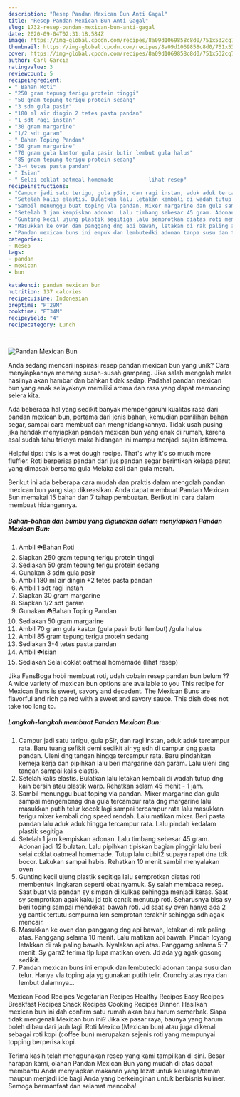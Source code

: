 ```yaml
---
description: "Resep Pandan Mexican Bun Anti Gagal"
title: "Resep Pandan Mexican Bun Anti Gagal"
slug: 1732-resep-pandan-mexican-bun-anti-gagal
date: 2020-09-04T02:31:18.584Z
image: https://img-global.cpcdn.com/recipes/8a09d1069858c8d0/751x532cq70/pandan-mexican-bun-foto-resep-utama.jpg
thumbnail: https://img-global.cpcdn.com/recipes/8a09d1069858c8d0/751x532cq70/pandan-mexican-bun-foto-resep-utama.jpg
cover: https://img-global.cpcdn.com/recipes/8a09d1069858c8d0/751x532cq70/pandan-mexican-bun-foto-resep-utama.jpg
author: Carl Garcia
ratingvalue: 3
reviewcount: 5
recipeingredient:
- " Bahan Roti"
- "250 gram tepung terigu protein tinggi"
- "50 gram tepung terigu protein sedang"
- "3 sdm gula pasir"
- "180 ml air dingin 2 tetes pasta pandan"
- "1 sdt ragi instan"
- "30 gram margarine"
- "1/2 sdt garam"
- " Bahan Toping Pandan"
- "50 gram margarine"
- "70 gram gula kastor gula pasir butir lembut gula halus"
- "85 gram tepung terigu protein sedang"
- "3-4 tetes pasta pandan"
- " Isian"
- " Selai coklat oatmeal homemade           lihat resep"
recipeinstructions:
- "Campur jadi satu terigu, gula pSir, dan ragi instan, aduk aduk tercampur rata. Baru tuang sefikit demi sedikit air yg sdh di campur dng pasta pandan. Uleni dng tangan hingga tercampur rata. Baru pindahkan kemeja kerja dan pipihkan lalu beri margarine dan garam. Lalu uleni dng tangan sampai kalis elastis."
- "Setelah kalis elastis. Bulatkan lalu letakan kembali di wadah tutup dng kain bersih atau plastik warp. Rehatkan selam 45 menit - 1 jam."
- "Sambil menunggu buat toping vla pandan. Mixer margarine dan gula sampai mengembnag dna gula tercampur rata dng margarine lalu masukkan putih telur kocok lagi sampai tercampur rata lalu masukkan terigu mixer kembali dng speed rendah. Lalu matikan mixer. Beri pasta pandan lalu aduk aduk hingga tercampur rata. Lalu pindah kedalam plastik segitiga"
- "Setelah 1 jam kempiskan adonan. Lalu timbang sebesar 45 gram. Adonan jadi 12 bulatan. Lalu pipihkan tipiskan bagian pinggir lalu beri selai coklat oatmeal homemade. Tutup lalu cubit2 supaya rapat dna tdk bocor. Lakukan sampai habis. Rehatkan 10 menit sambil menyalakan oven"
- "Gunting kecil ujung plastik segitiga lalu semprotkan diatas roti membentuk lingkaran seperti obat nyamuk. Sy salah membaca resep. Saat buat vla pandan sy simpan di kulkas sehingga menjadi keras. Saat sy semprotkan agak kaku jd tdk cantik menutup roti. Seharusnya bisa sy beri toping sampai mendekati bawah roti. Jd saat sy oven hanya ada 2 yg cantik tertutu sempurna krn semprotan terakhir sehingga sdh agak mencair."
- "Masukkan ke oven dan panggang dng api bawah, letakan di rak paling atas. Panggang selama 10 menit. Lalu matikan api bawah. Pindah loyang letakkan di rak paling bawah. Nyalakan api atas. Panggamg selama 5-7 menit. Sy gara2 terima tlp lupa matikan oven. Jd ada yg agak gosong sedikit."
- "Pandan mexican buns ini empuk dan lembutedki adonan tanpa susu dan telur. Hanya vla toping aja yg gunakan putih telir. Crunchy atas nya dan lembut dalamnya..."
categories:
- Resep
tags:
- pandan
- mexican
- bun

katakunci: pandan mexican bun 
nutrition: 137 calories
recipecuisine: Indonesian
preptime: "PT29M"
cooktime: "PT34M"
recipeyield: "4"
recipecategory: Lunch

---
```



![Pandan Mexican Bun](https://img-global.cpcdn.com/recipes/8a09d1069858c8d0/751x532cq70/pandan-mexican-bun-foto-resep-utama.jpg)

Anda sedang mencari inspirasi resep pandan mexican bun yang unik? Cara menyiapkannya memang susah-susah gampang. Jika salah mengolah maka hasilnya akan hambar dan bahkan tidak sedap. Padahal pandan mexican bun yang enak selayaknya memiliki aroma dan rasa yang dapat memancing selera kita.

Ada beberapa hal yang sedikit banyak mempengaruhi kualitas rasa dari pandan mexican bun, pertama dari jenis bahan, kemudian pemilihan bahan segar, sampai cara membuat dan menghidangkannya. Tidak usah pusing jika hendak menyiapkan pandan mexican bun yang enak di rumah, karena asal sudah tahu triknya maka hidangan ini mampu menjadi sajian istimewa.

Helpful tips: this is a wet dough recipe. That&#39;s why it&#39;s so much more fluffier. Roti berperisa pandan dari jus pandan segar berintikan kelapa parut yang dimasak bersama gula Melaka asli dan gula merah.


Berikut ini ada beberapa cara mudah dan praktis dalam mengolah pandan mexican bun yang siap dikreasikan. Anda dapat membuat Pandan Mexican Bun memakai 15 bahan dan 7 tahap pembuatan. Berikut ini cara dalam membuat hidangannya.

<!--inarticleads1-->

##### Bahan-bahan dan bumbu yang digunakan dalam menyiapkan Pandan Mexican Bun:

1. Ambil  ☘️Bahan Roti
1. Siapkan 250 gram tepung terigu protein tinggi
1. Sediakan 50 gram tepung terigu protein sedang
1. Gunakan 3 sdm gula pasir
1. Ambil 180 ml air dingin +2 tetes pasta pandan
1. Ambil 1 sdt ragi instan
1. Siapkan 30 gram margarine
1. Siapkan 1/2 sdt garam
1. Gunakan  ☘️Bahan Toping Pandan
1. Sediakan 50 gram margarine
1. Ambil 70 gram gula kastor (gula pasir butir lembut) /gula halus
1. Ambil 85 gram tepung terigu protein sedang
1. Sediakan 3-4 tetes pasta pandan
1. Ambil  ☘️Isian
1. Sediakan  Selai coklat oatmeal homemade           (lihat resep)


Jika FansBoga hobi membuat roti, udah cobain resep pandan bun belum ?? A wide variety of mexican bun options are available to you This recipe for Mexican Buns is sweet, savory and decadent. The Mexican Buns are flavorful and rich paired with a sweet and savory sauce. This dish does not take too long to. 

<!--inarticleads2-->

##### Langkah-langkah membuat Pandan Mexican Bun:

1. Campur jadi satu terigu, gula pSir, dan ragi instan, aduk aduk tercampur rata. Baru tuang sefikit demi sedikit air yg sdh di campur dng pasta pandan. Uleni dng tangan hingga tercampur rata. Baru pindahkan kemeja kerja dan pipihkan lalu beri margarine dan garam. Lalu uleni dng tangan sampai kalis elastis.
1. Setelah kalis elastis. Bulatkan lalu letakan kembali di wadah tutup dng kain bersih atau plastik warp. Rehatkan selam 45 menit - 1 jam.
1. Sambil menunggu buat toping vla pandan. Mixer margarine dan gula sampai mengembnag dna gula tercampur rata dng margarine lalu masukkan putih telur kocok lagi sampai tercampur rata lalu masukkan terigu mixer kembali dng speed rendah. Lalu matikan mixer. Beri pasta pandan lalu aduk aduk hingga tercampur rata. Lalu pindah kedalam plastik segitiga
1. Setelah 1 jam kempiskan adonan. Lalu timbang sebesar 45 gram. Adonan jadi 12 bulatan. Lalu pipihkan tipiskan bagian pinggir lalu beri selai coklat oatmeal homemade. Tutup lalu cubit2 supaya rapat dna tdk bocor. Lakukan sampai habis. Rehatkan 10 menit sambil menyalakan oven
1. Gunting kecil ujung plastik segitiga lalu semprotkan diatas roti membentuk lingkaran seperti obat nyamuk. Sy salah membaca resep. Saat buat vla pandan sy simpan di kulkas sehingga menjadi keras. Saat sy semprotkan agak kaku jd tdk cantik menutup roti. Seharusnya bisa sy beri toping sampai mendekati bawah roti. Jd saat sy oven hanya ada 2 yg cantik tertutu sempurna krn semprotan terakhir sehingga sdh agak mencair.
1. Masukkan ke oven dan panggang dng api bawah, letakan di rak paling atas. Panggang selama 10 menit. Lalu matikan api bawah. Pindah loyang letakkan di rak paling bawah. Nyalakan api atas. Panggamg selama 5-7 menit. Sy gara2 terima tlp lupa matikan oven. Jd ada yg agak gosong sedikit.
1. Pandan mexican buns ini empuk dan lembutedki adonan tanpa susu dan telur. Hanya vla toping aja yg gunakan putih telir. Crunchy atas nya dan lembut dalamnya...


Mexican Food Recipes Vegetarian Recipes Healthy Recipes Easy Recipes Breakfast Recipes Snack Recipes Cooking Recipes Dinner. Hasilkan mexican bun ini dah confirm satu rumah akan bau harum semerbak. Siapa tidak mengenali Mexican bun ini? Jika ke pasar raya, baunya yang harum boleh dibau dari jauh lagi. Roti Mexico (Mexican bun) atau juga dikenali sebagai roti kopi (coffee bun) merupakan sejenis roti yang mempunyai topping berperisa kopi. 

Terima kasih telah menggunakan resep yang kami tampilkan di sini. Besar harapan kami, olahan Pandan Mexican Bun yang mudah di atas dapat membantu Anda menyiapkan makanan yang lezat untuk keluarga/teman maupun menjadi ide bagi Anda yang berkeinginan untuk berbisnis kuliner. Semoga bermanfaat dan selamat mencoba!
